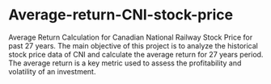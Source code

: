 # Average-return-CNI-stock-price
 Average Return Calculation for Canadian National Railway Stock Price for past 27 years.
The main objective of this project is to analyze the historical stock price data of CNI and calculate the average return for 27 years period. The average return is a key metric used to assess the profitability and volatility of an investment.

